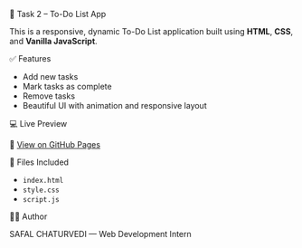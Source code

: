 📝 Task 2 – To-Do List App

This is a responsive, dynamic To-Do List application built using **HTML**, **CSS**, and **Vanilla JavaScript**.

✅ Features

- Add new tasks
- Mark tasks as complete
- Remove tasks
- Beautiful UI with animation and responsive layout

💻 Live Preview

🔗 [View on GitHub Pages](https://Sxfxl05.github.io/task-2-todo-app/)

📁 Files Included

- `index.html`
- `style.css`
- `script.js`

👨‍💻 Author

SAFAL CHATURVEDI — Web Development Intern
